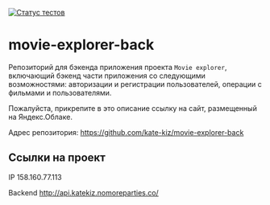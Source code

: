 [![Статус тестов](../../actions/workflows/tests.yml/badge.svg)](../../actions/workflows/tests.yml)

# movie-explorer-back
Репозиторий для бэкенда приложения проекта `Movie explorer`, включающий бэкенд части приложения со следующими возможностями: авторизации и регистрации пользователей, операции с фильмами и пользователями.
  
Пожалуйста, прикрепите в это описание ссылку на сайт, размещенный на Яндекс.Облаке.

Адрес репозитория: https://github.com/kate-kiz/movie-explorer-back

## Ссылки на проект

IP 158.160.77.113

Backend http://api.katekiz.nomoreparties.co/

